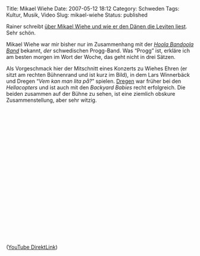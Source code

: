 Title: Mikael Wiehe
Date: 2007-05-12 18:12
Category: Schweden
Tags: Kultur, Musik, Video
Slug: mikael-wiehe
Status: published

Rainer schreibt [über Mikael Wiehe und wie er den Dänen die Leviten
liest](http://rainersblogg.blogspot.com/2007/05/bravo-mikael-wiehe-bleibt-sich-treu.html).
Sehr schön.

Mikael Wiehe war mir bisher nur im Zusammenhang mit der [*Hoola Bandoola
Band*](http://en.wikipedia.org/wiki/Hoola_Bandoola_Band) bekannt, *der*
schwedischen Progg-Band. Was “Progg” ist, erkläre ich am besten morgen
im Wort der Woche, das geht nicht in drei Sätzen.

Als Vorgeschmack hier der Mitschnitt eines Konzerts zu Wiehes Ehren (er
sitzt am rechten Bühnenrand und ist kurz im Bild), in dem Lars
Winnerbäck und Dregen “*Vem kan man lita på?*” spielen.
[Dregen](http://de.wikipedia.org/wiki/Andreas_Tyrone_Svensson) war
früher bei den *Hellacopters* und ist auch mit den *Backyard Babies*
recht erfolgreich. Die beiden zusammen auf der Bühne zu sehen, ist eine
ziemlich obskure Zusammenstellung, aber sehr witzig.

<p>
<object width="425" height="350">
<param name="movie" value="http://www.youtube.com/v/shsar-IPzNs"></param><param name="wmode" value="transparent"></param>

<embed src="http://www.youtube.com/v/shsar-IPzNs" type="application/x-shockwave-flash" wmode="transparent" width="425" height="350">
</embed>
</object>
  
([YouTube DirektLink](http://youtube.com/watch?v=shsar-IPzNs))

</p>

